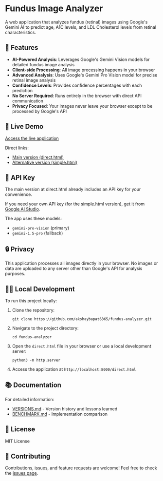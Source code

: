 # Fundus Image Analyzer

A web application that analyzes fundus (retinal) images using Google's Gemini AI to predict age, A1C levels, and LDL Cholesterol levels from retinal characteristics.

## 🌟 Features

- **AI-Powered Analysis**: Leverages Google's Gemini Vision models for detailed fundus image analysis
- **Client-side Processing**: All image processing happens in your browser
- **Advanced Analysis**: Uses Google's Gemini Pro Vision model for precise retinal image analysis  
- **Confidence Levels**: Provides confidence percentages with each prediction
- **No Server Required**: Runs entirely in the browser with direct API communication
- **Privacy Focused**: Your images never leave your browser except to be processed by Google's API

## 🚀 Live Demo

[Access the live application](https://akshaybapat6365.github.io/fundus-analyzer/)

Direct links:
- [Main version (direct.html)](https://akshaybapat6365.github.io/fundus-analyzer/direct.html)
- [Alternative version (simple.html)](https://akshaybapat6365.github.io/fundus-analyzer/simple.html)

## 🔑 API Key

The main version at direct.html already includes an API key for your convenience.

If you need your own API key (for the simple.html version), get it from [Google AI Studio](https://makersuite.google.com/app/apikey).

The app uses these models:
- `gemini-pro-vision` (primary)
- `gemini-1.5-pro` (fallback)

## 🔒 Privacy

This application processes all images directly in your browser. No images or data are uploaded to any server other than Google's API for analysis purposes.

## 🧑‍💻 Local Development

To run this project locally:

1. Clone the repository:
   ```
   git clone https://github.com/akshaybapat6365/fundus-analyzer.git
   ```

2. Navigate to the project directory:
   ```
   cd fundus-analyzer
   ```

3. Open the `direct.html` file in your browser or use a local development server:
   ```
   python3 -m http.server
   ```

4. Access the application at `http://localhost:8000/direct.html`

## 📚 Documentation

For detailed information:
- [VERSIONS.md](https://github.com/akshaybapat6365/fundus-analyzer/blob/main/VERSIONS.md) - Version history and lessons learned
- [BENCHMARK.md](https://github.com/akshaybapat6365/fundus-analyzer/blob/main/BENCHMARK.md) - Implementation comparison

## 📄 License

MIT License

## 👥 Contributing

Contributions, issues, and feature requests are welcome! Feel free to check the [issues page](https://github.com/akshaybapat6365/fundus-analyzer/issues). 
